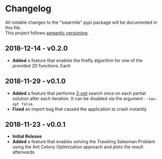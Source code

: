 # Changelog
All notable changes to the "swarmlib" pypi package will be documented in this file.  
This project follows [semantic versioning](https://semver.org/).

## 2018-12-14 - v0.2.0
* **Added** a feature that enables the firefly algorithm for one of the provided 2D functions. Each 

## 2018-11-29 - v0.1.0
* **Added** a feature that performs [2-opt](https://en.wikipedia.org/wiki/2-opt) search once on each partial solution after each iteration. It can be disabled via the argument `--two-opt false`.
* **Fixed** an import bug that caused the application to crash instantly

## 2018-11-23 - v0.0.1
* **Initial Release**
* **Added** a feature that enables solving the Traveling Salesman Problem using the Ant Colony Optimization approach and plots the result afterwards
